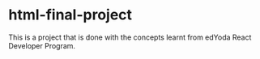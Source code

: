 # html-final-project
This is a project that is done with the concepts learnt from edYoda React Developer Program.
